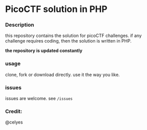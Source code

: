 # PicoCTF solution in PHP

### Description

this repository contains the solution for picoCTF challenges. if any challenge requires coding, then the solution is written in PHP.

**the repository is updated constantly**

### usage

clone, fork or download directly. use it the way you like.


### issues

issues are welcome. see `/issues`

### Credit:

@celyes